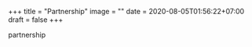 +++
title = "Partnership"
image = ""
date = 2020-08-05T01:56:22+07:00
draft = false
+++

partnership